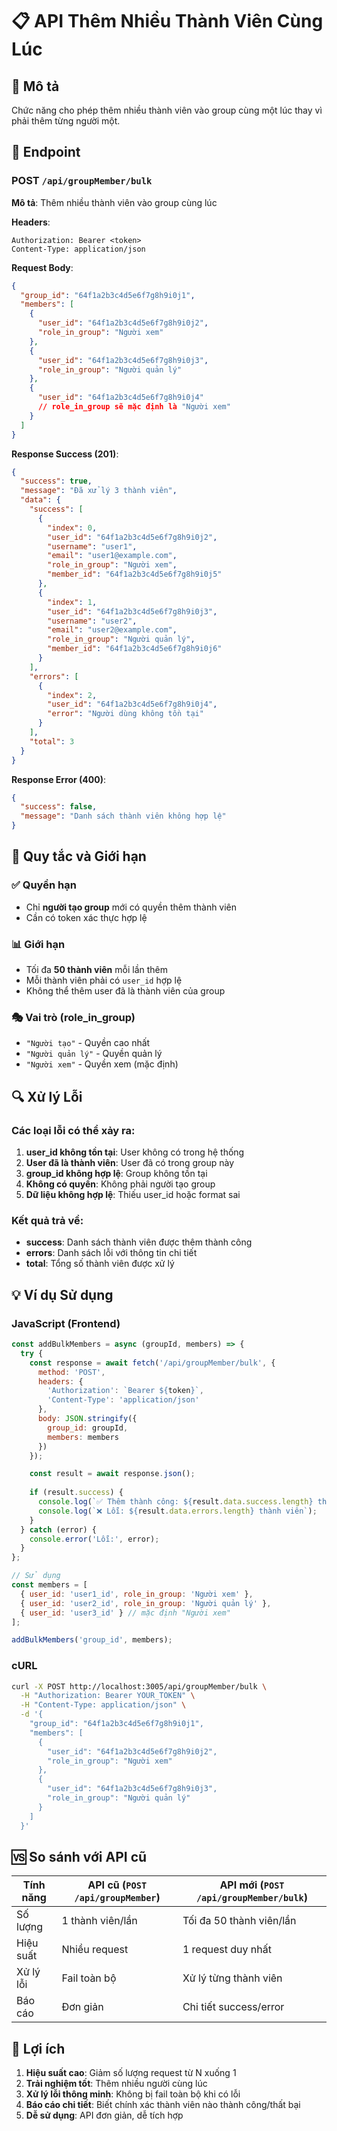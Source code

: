 # 📋 API Thêm Nhiều Thành Viên Cùng Lúc

## 🎯 Mô tả
Chức năng cho phép thêm nhiều thành viên vào group cùng một lúc thay vì phải thêm từng người một.

## 🚀 Endpoint

### POST `/api/groupMember/bulk`

**Mô tả**: Thêm nhiều thành viên vào group cùng lúc

**Headers**:
```
Authorization: Bearer <token>
Content-Type: application/json
```

**Request Body**:
```json
{
  "group_id": "64f1a2b3c4d5e6f7g8h9i0j1",
  "members": [
    {
      "user_id": "64f1a2b3c4d5e6f7g8h9i0j2",
      "role_in_group": "Người xem"
    },
    {
      "user_id": "64f1a2b3c4d5e6f7g8h9i0j3",
      "role_in_group": "Người quản lý"
    },
    {
      "user_id": "64f1a2b3c4d5e6f7g8h9i0j4"
      // role_in_group sẽ mặc định là "Người xem"
    }
  ]
}
```

**Response Success (201)**:
```json
{
  "success": true,
  "message": "Đã xử lý 3 thành viên",
  "data": {
    "success": [
      {
        "index": 0,
        "user_id": "64f1a2b3c4d5e6f7g8h9i0j2",
        "username": "user1",
        "email": "user1@example.com",
        "role_in_group": "Người xem",
        "member_id": "64f1a2b3c4d5e6f7g8h9i0j5"
      },
      {
        "index": 1,
        "user_id": "64f1a2b3c4d5e6f7g8h9i0j3",
        "username": "user2",
        "email": "user2@example.com",
        "role_in_group": "Người quản lý",
        "member_id": "64f1a2b3c4d5e6f7g8h9i0j6"
      }
    ],
    "errors": [
      {
        "index": 2,
        "user_id": "64f1a2b3c4d5e6f7g8h9i0j4",
        "error": "Người dùng không tồn tại"
      }
    ],
    "total": 3
  }
}
```

**Response Error (400)**:
```json
{
  "success": false,
  "message": "Danh sách thành viên không hợp lệ"
}
```

## 📝 Quy tắc và Giới hạn

### ✅ Quyền hạn
- Chỉ **người tạo group** mới có quyền thêm thành viên
- Cần có token xác thực hợp lệ

### 📊 Giới hạn
- Tối đa **50 thành viên** mỗi lần thêm
- Mỗi thành viên phải có `user_id` hợp lệ
- Không thể thêm user đã là thành viên của group

### 🎭 Vai trò (role_in_group)
- `"Người tạo"` - Quyền cao nhất
- `"Người quản lý"` - Quyền quản lý
- `"Người xem"` - Quyền xem (mặc định)

## 🔍 Xử lý Lỗi

### Các loại lỗi có thể xảy ra:
1. **user_id không tồn tại**: User không có trong hệ thống
2. **User đã là thành viên**: User đã có trong group này
3. **group_id không hợp lệ**: Group không tồn tại
4. **Không có quyền**: Không phải người tạo group
5. **Dữ liệu không hợp lệ**: Thiếu user_id hoặc format sai

### Kết quả trả về:
- **success**: Danh sách thành viên được thêm thành công
- **errors**: Danh sách lỗi với thông tin chi tiết
- **total**: Tổng số thành viên được xử lý

## 💡 Ví dụ Sử dụng

### JavaScript (Frontend)
```javascript
const addBulkMembers = async (groupId, members) => {
  try {
    const response = await fetch('/api/groupMember/bulk', {
      method: 'POST',
      headers: {
        'Authorization': `Bearer ${token}`,
        'Content-Type': 'application/json'
      },
      body: JSON.stringify({
        group_id: groupId,
        members: members
      })
    });

    const result = await response.json();
    
    if (result.success) {
      console.log(`✅ Thêm thành công: ${result.data.success.length} thành viên`);
      console.log(`❌ Lỗi: ${result.data.errors.length} thành viên`);
    }
  } catch (error) {
    console.error('Lỗi:', error);
  }
};

// Sử dụng
const members = [
  { user_id: 'user1_id', role_in_group: 'Người xem' },
  { user_id: 'user2_id', role_in_group: 'Người quản lý' },
  { user_id: 'user3_id' } // mặc định "Người xem"
];

addBulkMembers('group_id', members);
```

### cURL
```bash
curl -X POST http://localhost:3005/api/groupMember/bulk \
  -H "Authorization: Bearer YOUR_TOKEN" \
  -H "Content-Type: application/json" \
  -d '{
    "group_id": "64f1a2b3c4d5e6f7g8h9i0j1",
    "members": [
      {
        "user_id": "64f1a2b3c4d5e6f7g8h9i0j2",
        "role_in_group": "Người xem"
      },
      {
        "user_id": "64f1a2b3c4d5e6f7g8h9i0j3",
        "role_in_group": "Người quản lý"
      }
    ]
  }'
```

## 🆚 So sánh với API cũ

| Tính năng | API cũ (`POST /api/groupMember`) | API mới (`POST /api/groupMember/bulk`) |
|-----------|-----------------------------------|----------------------------------------|
| Số lượng | 1 thành viên/lần | Tối đa 50 thành viên/lần |
| Hiệu suất | Nhiều request | 1 request duy nhất |
| Xử lý lỗi | Fail toàn bộ | Xử lý từng thành viên |
| Báo cáo | Đơn giản | Chi tiết success/error |

## 🎉 Lợi ích

1. **Hiệu suất cao**: Giảm số lượng request từ N xuống 1
2. **Trải nghiệm tốt**: Thêm nhiều người cùng lúc
3. **Xử lý lỗi thông minh**: Không bị fail toàn bộ khi có lỗi
4. **Báo cáo chi tiết**: Biết chính xác thành viên nào thành công/thất bại
5. **Dễ sử dụng**: API đơn giản, dễ tích hợp
